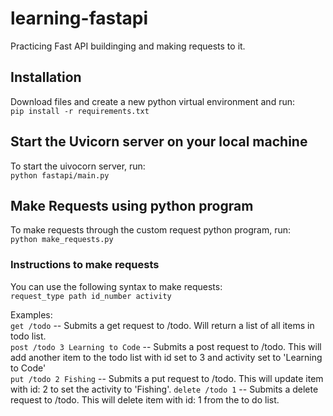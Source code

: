 # learning-fastapi

Practicing Fast API buildinging and making requests to it.

## Installation

Download files and create a new python virtual environment and run:  
`pip install -r requirements.txt`

## Start the Uvicorn server on your local machine

To start the uivocorn server, run:  
`python fastapi/main.py`

## Make Requests using python program

To make requests through the custom request python program, run:  
 `python make_requests.py`

### Instructions to make requests

You can use the following syntax to make requests:  
 `request_type path id_number activity`

Examples:  
 `get /todo` -- Submits a get request to /todo. Will return a list of all items in todo list.  
 `post /todo 3 Learning to Code` -- Submits a post request to /todo. This will add another item to the todo list with id set to 3 and activity set to 'Learning to Code'  
 `put /todo 2 Fishing` -- Submits a put request to /todo. This will update item with id: 2 to set the activity to 'Fishing'.
`delete /todo 1` -- Submits a delete request to /todo. This will delete item with id: 1 from the to do list.
